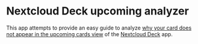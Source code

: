 # Nextcloud Deck upcoming analyzer

This app attempts to provide an easy guide to analyze [why your card does not appear in the upcoming cards view](https://help.nextcloud.com/t/deck-upcoming-cards-how-does-the-filter-work-configurable/121690/2?u=stefan-niedermann) of the [Nextcloud Deck](https://apps.nextcloud.com/apps/deck) app.

